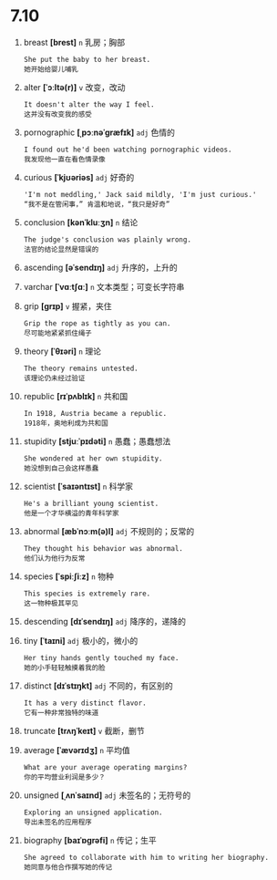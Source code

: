 # 7.10



1. breast **[brest]** `n` 乳房；胸部
    ```
    She put the baby to her breast.
    她开始给婴儿哺乳
    ```

2. alter **[ˈɔːltə(r)]** `v` 改变，改动
    ```
    It doesn't alter the way I feel.
    这并没有改变我的感受
    ```

3. pornographic **[ˌpɔːnəˈɡræfɪk]** `adj` 色情的
    ```
    I found out he'd been watching pornographic videos.
    我发现他一直在看色情录像
    ```

4. curious **[ˈkjʊəriəs]** `adj` 好奇的
    ```
    'I'm not meddling,' Jack said mildly, 'I'm just curious.'
    “我不是在管闲事，” 肯温和地说，“我只是好奇”
    ```

5. conclusion **[kənˈkluːʒn]** `n` 结论
    ```
    The judge's conclusion was plainly wrong.
    法官的结论显然是错误的
    ```

6. ascending **[əˈsendɪŋ]** `adj` 升序的，上升的

7. varchar **[ˈvɑːtʃɑː]** `n` 文本类型；可变长字符串

8. grip **[ɡrɪp]** `v` 握紧，夹住
    ```
    Grip the rope as tightly as you can.
    尽可能地紧紧抓住绳子
    ```

9. theory **[ˈθɪəri]** `n` 理论
    ```
    The theory remains untested.
    该理论仍未经过验证
    ```

10. republic **[rɪˈpʌblɪk]** `n` 共和国
    ```
    In 1918, Austria became a republic.
    1918年，奥地利成为共和国
    ```

11. stupidity **[stjuːˈpɪdəti]** `n` 愚蠢；愚蠢想法
    ```
    She wondered at her own stupidity.
    她没想到自己会这样愚蠢
    ```

12. scientist **[ˈsaɪəntɪst]** `n` 科学家
    ```
    He's a brilliant young scientist.
    他是一个才华横溢的青年科学家
    ```

13. abnormal **[æbˈnɔːm(ə)l]** `adj` 不规则的；反常的
    ```
    They thought his behavior was abnormal.
    他们认为他行为反常
    ```

14. species **[ˈspiːʃiːz]** `n` 物种
    ```
    This species is extremely rare.
    这一物种极其罕见
    ```

15. descending **[dɪˈsendɪŋ]** `adj` 降序的，递降的

16. tiny **[ˈtaɪni]** `adj` 极小的，微小的
    ```
    Her tiny hands gently touched my face.
    她的小手轻轻触摸着我的脸
    ```

17. distinct **[dɪˈstɪŋkt]** `adj` 不同的，有区别的
    ```
    It has a very distinct flavor.
    它有一种非常独特的味道
    ```

18. truncate **[trʌŋˈkeɪt]** `v` 截断，删节

19. average **[ˈævərɪdʒ]** `n` 平均值
    ```
    What are your average operating margins?
    你的平均营业利润是多少？
    ```

20. unsigned **[ˌʌnˈsaɪnd]** `adj` 未签名的；无符号的
    ```
    Exploring an unsigned application.
    导出未签名的应用程序
    ```

21. biography **[baɪˈɒɡrəfi]** `n` 传记；生平
    ```
    She agreed to collaborate with him to writing her biography.
    她同意与他合作撰写她的传记
    ```
